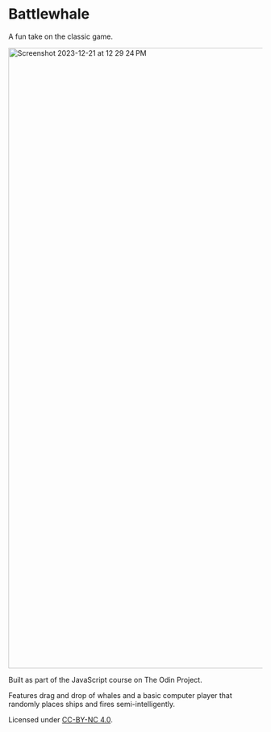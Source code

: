 # Battlewhale

A fun take on the classic game.

<img width="1229" alt="Screenshot 2023-12-21 at 12 29 24 PM" src="https://github.com/weboffools/battlewhale/assets/125320536/a23cf382-dded-4c97-9dd4-404fc2164b77">


Built as part of the JavaScript course on The Odin Project.

Features drag and drop of whales and a basic computer player that randomly places ships and fires semi-intelligently.

Licensed under <a href="https://creativecommons.org/licenses/by-nc/4.0/">CC-BY-NC 4.0</a>.

